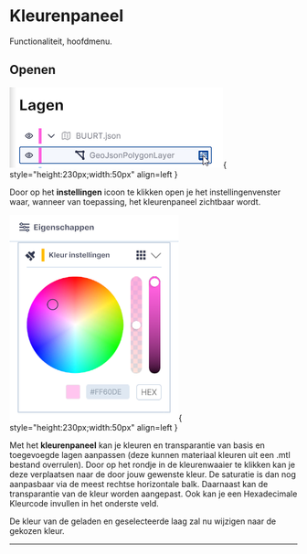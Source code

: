 # Kleurenpaneel

Functionaliteit, hoofdmenu.  

## **Openen**

![Building Blocks](../handleiding/imgs/kleurenpaneel.aanroepen.png){ style="height:230px;width:50px"  align=left }

Door op het **instellingen** icoon te klikken open je het instellingenvenster waar, wanneer van toepassing, het kleurenpaneel zichtbaar wordt.

![Building Blocks](../handleiding/imgs/kleurenpaneel.overzicht.png){ style="height:230px;width:50px"  align=left }

Met het **kleurenpaneel** kan je kleuren en transparantie van basis en toegevoegde lagen aanpassen (deze kunnen materiaal kleuren uit een .mtl bestand overrulen). Door op het rondje in de kleurenwaaier te klikken kan je deze verplaatsen naar de door jouw gewenste kleur. De saturatie is dan nog aanpasbaar via de meest rechtse horizontale balk. Daarnaast kan de transparantie van de kleur worden aangepast. Ook kan je een Hexadecimale Kleurcode invullen in het onderste veld.

De kleur van de geladen en geselecteerde laag zal nu wijzigen naar de gekozen kleur.

---


